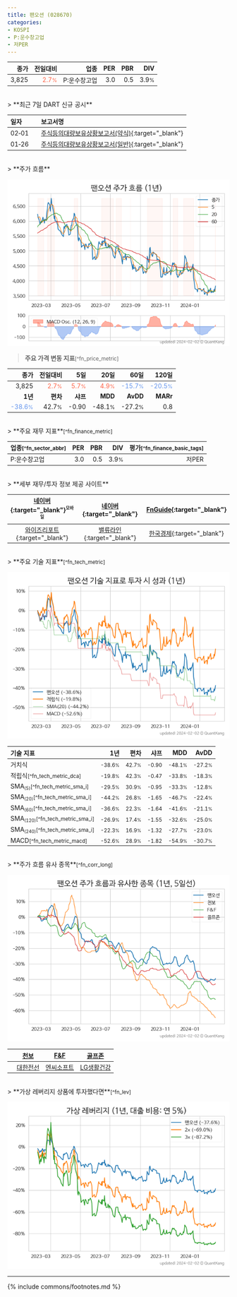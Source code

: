 ```yaml
---
title: 팬오션 (028670)
categories:
- KOSPI
- P:운수창고업
- 저PER
---
```

| **종가** | **전일대비** | **업종** | **PER** | **PBR** | **DIV** |
| -------: | -----------: | -------: | ------: | ------: | ------: |
| 3,825 | <span style="color: tomato">2.7<small>%</small></span> | P:운수창고업 | 3.0 | 0.5 | 3.9<small>%</small> |

<!-- more -->

<br>
> **최근 7일 DART 신규 공시**<a id="dart"></a>

| **일자** |      | **보고서명** |
| :------- | :--- | :----------- |
| 02&#x2011;01 | | [주식등의대량보유상황보고서(약식)](https://dart.fss.or.kr/dsaf001/main.do?rcpNo=20240201000371){:target="_blank"} |
| 01&#x2011;26 | | [주식등의대량보유상황보고서(일반)](https://dart.fss.or.kr/dsaf001/main.do?rcpNo=20240126000524){:target="_blank"} |

<br>
> **주가 흐름**<a id="price"></a>

![028670](/stock/images/028670.png)

> **주요 가격 변동 지표**<small>[^fn_price_metric]</small>

| **종가** | **전일대비** | **5일** | **20일** | **60일** | **120일** |
| -------: | -----------: | ------: | -------: | -------: | --------: |
| 3,825 | <span style="color: tomato">2.7<small>%</small></span> | <span style="color: tomato">5.7<small>%</small></span> | <span style="color: tomato">4.9<small>%</small></span> | <span style="color: cornflowerblue">-15.7<small>%</small></span> | <span style="color: cornflowerblue">-20.5<small>%</small></span> |
| **1년** | **편차** | **샤프** | **MDD** | **AvDD** | **MARr** |
| <span style="color: cornflowerblue">-38.6<small>%</small></span> | 42.7<small>%</small> | -0.90 | -48.1<small>%</small> | -27.2<small>%</small> | 0.8 |

<br>
> **주요 재무 지표**<small>[^fn_finance_metric]</small>

| **업종**<small>[^fn_sector_abbr]</small> | **PER** | **PBR** | **DIV** | **평가**<small>[^fn_finance_basic_tags]</small> |
| :--------------------------------------- | ------: | ------: | ------: | ----------------------------------------------: |
| P:운수창고업 | 3.0 | 0.5 | 3.9<small>%</small> | 저PER |

<br>
> **세부 재무/투자 정보 제공 사이트**

| [네이버](https://m.stock.naver.com/domestic/stock/028670/finance/summary){:target="_blank"}<sup><small>모바일</small></sup> | [네이버](https://finance.naver.com/item/coinfo.naver?code=028670){:target="_blank"} | [FnGuide](https://comp.fnguide.com/SVO2/ASP/SVD_Invest.asp?gicode=A028670&MenuYn=Y){:target="_blank"} |
| :---: | :---: | :---: |
| [와이즈리포트](https://comp.wisereport.co.kr/company/c1040001.aspx?cmp_cd=028670){:target="_blank"} | [밸류라인](https://www.valueline.co.kr/finance/summary/028670){:target="_blank"} | [한국경제](https://markets.hankyung.com/stock/028670/financial-summary){:target="_blank"} |

<br>
> **주요 기술 지표**<small>[^fn_tech_metric]</small>


![028670](/stock/images/028670_tech.png)

| **기술 지표** | **1년** | **편차** | **샤프** | **MDD** | **AvDD** |
| :------------ | ------: | -----------: | -------: | ------: | -------: |
| 거치식 | <small>-38.6<small>%</small></small> | <small>42.7<small>%</small></small> | <small>-0.90</small> | <small>-48.1<small>%</small></small> | <small>-27.2<small>%</small></small> |
| 적립식<small>[^fn_tech_metric_dca]</small> | <small>-19.8<small>%</small></small> | <small>42.3<small>%</small></small> | <small>-0.47</small> | <small>-33.8<small>%</small></small> | <small>-18.3<small>%</small></small> |
| SMA<small><sub>(5)</sub></small><small>[^fn_tech_metric_sma_i]</small> | <small>-29.5<small>%</small></small> | <small>30.9<small>%</small></small> | <small>-0.95</small> | <small>-33.3<small>%</small></small> | <small>-12.8<small>%</small></small> |
| SMA<small><sub>(20)</sub></small><small>[^fn_tech_metric_sma_i]</small> | <small>-44.2<small>%</small></small> | <small>26.8<small>%</small></small> | <small>-1.65</small> | <small>-46.7<small>%</small></small> | <small>-22.4<small>%</small></small> |
| SMA<small><sub>(60)</sub></small><small>[^fn_tech_metric_sma_i]</small> | <small>-36.6<small>%</small></small> | <small>22.3<small>%</small></small> | <small>-1.64</small> | <small>-41.6<small>%</small></small> | <small>-21.1<small>%</small></small> |
| SMA<small><sub>(120)</sub></small><small>[^fn_tech_metric_sma_i]</small> | <small>-26.9<small>%</small></small> | <small>17.4<small>%</small></small> | <small>-1.55</small> | <small>-32.6<small>%</small></small> | <small>-25.0<small>%</small></small> |
| SMA<small><sub>(240)</sub></small><small>[^fn_tech_metric_sma_i]</small> | <small>-22.3<small>%</small></small> | <small>16.9<small>%</small></small> | <small>-1.32</small> | <small>-27.7<small>%</small></small> | <small>-23.0<small>%</small></small> |
| MACD<small>[^fn_tech_metric_macd]</small> | <small>-52.6<small>%</small></small> | <small>28.9<small>%</small></small> | <small>-1.82</small> | <small>-54.9<small>%</small></small> | <small>-30.7<small>%</small></small> |

<br>
> **주가 흐름 유사 종목**<a id="corr"></a><small>[^fn_corr_long]</small>

![028670](/stock/images/028670_corr.png)

|       | [천보](/278280/) | [F&F](/383220/) | [골프존](/215000/) |
| :---: | :------------------------------------: | :------------------------------------: | :------------------------------------: |
|       | [대한전선](/001440/) | [엔씨소프트](/036570/) | [LG생활건강](/051900/) |

<br>
> **가상 레버리지 상품에 투자했다면**<a id="2x"></a><small>[^fn_lev]</small>

![028670](/stock/images/028670_2x.png)

---
{% include commons/footnotes.md %}